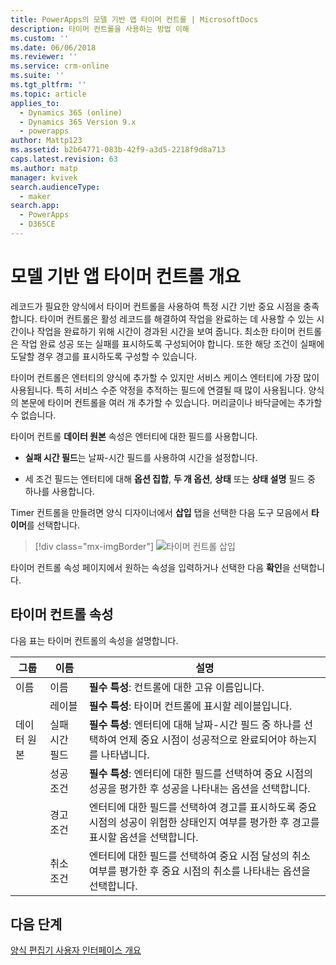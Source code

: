 ```yaml
---
title: PowerApps의 모델 기반 앱 타이머 컨트롤 | MicrosoftDocs
description: 타이머 컨트롤을 사용하는 방법 이해
ms.custom: ''
ms.date: 06/06/2018
ms.reviewer: ''
ms.service: crm-online
ms.suite: ''
ms.tgt_pltfrm: ''
ms.topic: article
applies_to:
  - Dynamics 365 (online)
  - Dynamics 365 Version 9.x
  - powerapps
author: Mattp123
ms.assetid: b2b64771-083b-42f9-a3d5-2218f9d8a713
caps.latest.revision: 63
ms.author: matp
manager: kvivek
search.audienceType:
  - maker
search.app:
  - PowerApps
  - D365CE
---
```

# <a name="model-driven-app-timer-control-overview"></a>모델 기반 앱 타이머 컨트롤 개요

 레코드가 필요한 양식에서 타이머 컨트롤을 사용하여 특정 시간 기반 중요 시점을 충족합니다. 타이머 컨트롤은 활성 레코드를 해결하여 작업을 완료하는 데 사용할 수 있는 시간이나 작업을 완료하기 위해 시간이 경과된 시간을 보여 줍니다. 최소한 타이머 컨트롤은 작업 완료 성공 또는 실패를 표시하도록 구성되어야 합니다. 또한 해당 조건이 실패에 도달할 경우 경고를 표시하도록 구성할 수 있습니다.  
  
 타이머 컨트롤은 엔터티의 양식에 추가할 수 있지만 서비스 케이스 엔터티에 가장 많이 사용됩니다. 특히 서비스 수준 약정을 추적하는 필드에 연결될 때 많이 사용됩니다. 양식의 본문에 타이머 컨트롤을 여러 개 추가할 수 있습니다. 머리글이나 바닥글에는 추가할 수 없습니다.  
  
 타이머 컨트롤 **데이터 원본** 속성은 엔터티에 대한 필드를 사용합니다.  
  
-   **실패 시간 필드**는 날짜-시간 필드를 사용하여 시간을 설정합니다.  
  
-   세 조건 필드는 엔터티에 대해 **옵션 집합**, **두 개 옵션**, **상태** 또는 **상태 설명** 필드 중 하나를 사용합니다.  

Timer 컨트롤을 만들려면 양식 디자이너에서 **삽입** 탭을 선택한 다음 도구 모음에서 **타이머**를 선택합니다. 

  > [!div class="mx-imgBorder"] 
  > ![타이머 컨트롤 삽입](media/insert-timer-control.png)

타이머 컨트롤 속성 페이지에서 원하는 속성을 입력하거나 선택한 다음 **확인**을 선택합니다. 

  
<a name="BKMK_TimerControlProperties"></a>   

## <a name="timer-control-properties"></a>타이머 컨트롤 속성  
 다음 표는 타이머 컨트롤의 속성을 설명합니다.  
  
|그룹|이름|설명|  
|-----------|----------|-----------------|  
|이름|이름|**필수 특성**: 컨트롤에 대한 고유 이름입니다.|  
||레이블|**필수 특성**: 타이머 컨트롤에 표시할 레이블입니다.|  
|데이터 원본|실패 시간 필드|**필수 특성**: 엔터티에 대해 날짜-시간 필드 중 하나를 선택하여 언제 중요 시점이 성공적으로 완료되어야 하는지를 나타냅니다.|  
||성공 조건|**필수 특성**: 엔터티에 대한 필드를 선택하여 중요 시점의 성공을 평가한 후 성공을 나타내는 옵션을 선택합니다.|  
||경고 조건|엔터티에 대한 필드를 선택하여 경고를 표시하도록 중요 시점의 성공이 위험한 상태인지 여부를 평가한 후 경고를 표시할 옵션을 선택합니다.|  
||취소 조건|엔터티에 대한 필드를 선택하여 중요 시점 달성의 취소 여부를 평가한 후 중요 시점의 취소를 나타내는 옵션을 선택합니다.|  

## <a name="next-steps"></a>다음 단계

[양식 편집기 사용자 인터페이스 개요](form-editor-user-interface-legacy.md)
